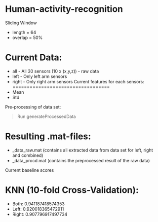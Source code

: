 Human-activity-recognition
==========================


Sliding Window

- length = 64
- overlap = 50%

Current Data: 
=============
- all - All 30 sensors (10 x (x,y,z)) - raw data
- left - Only left arm sensors
- right - Only right arm sensors
Current features for each sensors: 
==================================
- Mean 
- Std

Pre-processing of data set:
> Run generateProcessedData

Resulting .mat-files:
=====================
- _data_raw.mat (contains all extracted data from data set for left, right and combined)
- _data_procd.mat (contains the preprocessed result of the raw data)

Current baseline scores

KNN (10-fold Cross-Validation):
===============================
- Both:     0.941187418574353
- Left:     0.920018365472911
- Right:    0.907796917497734
